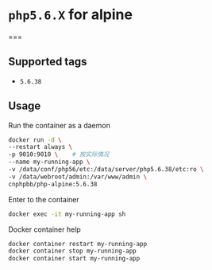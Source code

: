 # `php5.6.X` for alpine
===

## Supported tags

* `5.6.38`

## Usage

Run the container as a daemon

```sh
docker run -d \
--restart always \
-p 9010:9010 \    # 按实际情况
--name my-running-app \
-v /data/conf/php56/etc:/data/server/php5.6.38/etc:ro \
-v /data/webroot/admin:/var/www/admin \
cnphpbb/php-alpine:5.6.38
```

Enter to the container

```sh
docker exec -it my-running-app sh
```

Docker container help

```sh
docker container restart my-running-app
docker container stop my-running-app
docker container start my-running-app
```

